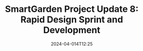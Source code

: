 ---
title: "SmartGarden Project Update 8: Rapid Design Sprint and Development"
date: 2024-04-014T12:25
thumb: "style-guide__gradients.png"
tags: update
---